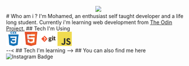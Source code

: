 <!--
**Mohamed-24-03-2022/Mohamed-24-03-2022** is a ✨ _special_ ✨ repository because its `README.md` (this file) appears on your GitHub profile.

Here are some ideas to get you started:

- 🔭 I’m currently working on ...
- 🌱 I’m currently learning ...
- 👯 I’m looking to collaborate on ...
- 🤔 I’m looking for help with ...
- 💬 Ask me about ...
- 📫 How to reach me: ...
- 😄 Pronouns: ...
- ⚡ Fun fact: ...
-->

<div id="header" align="center">
<img src="https://media.giphy.com/media/RbDKaczqWovIugyJmW/giphy.gif"/>
</div>
# Who am i ?
I'm Mohamed, an enthusiast self taught developer and a life long student.  
Currently i'm learning web development from <a href="https://www.theodinproject.com/">The Odin Project.</a>
## Tech I'm Using
<div>
  <img src="https://github.com/devicons/devicon/blob/master/icons/css3/css3-plain-wordmark.svg"  title="CSS3" alt="CSS" width="40" height="40"/>&nbsp;
  <img src="https://github.com/devicons/devicon/blob/master/icons/html5/html5-original.svg" title="HTML5" alt="HTML" width="40" height="40"/>&nbsp;
  <img src="https://github.com/devicons/devicon/blob/master/icons/git/git-original-wordmark.svg" title="Git" **alt="Git" width="40" height="40"/>
  <img src="https://github.com/devicons/devicon/blob/master/icons/javascript/javascript-original.svg" title="JavaScript" alt="JavaScript" width="40" height="40"/>&nbsp;
</div>
--< ## Tech I'm learning -->
## You can also find me here
<div id="badges">
  <img src="https://img.shields.io/badge/instagram-pink?logo=instagram&logoColor=black" alt="Instagram Badge"/>
 <a href="https://www.instagram.com/mohbouzent"></a>
</div>
